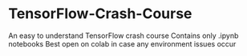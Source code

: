# TensorFlow-Crash-Course

An easy to understand TensorFlow crash course 
Contains only .ipynb notebooks
Best open on colab in case any environment issues occur
